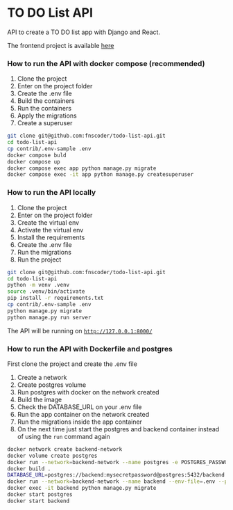# TO DO List API

API to create a TO DO list app with Django and React.

The frontend project is available [here](https://github.com/fnscoder/todo-list-web)

### How to run the API with docker compose (recommended)
1. Clone the project
2. Enter on the project folder
3. Create the .env file
4. Build the containers
5. Run the containers
6. Apply the migrations
7. Create a superuser

```bash
git clone git@github.com:fnscoder/todo-list-api.git
cd todo-list-api
cp contrib/.env-sample .env
docker compose buld
docker compose up
docker compose exec app python manage.py migrate
docker compose exec -it app python manage.py createsuperuser
```

### How to run the API locally

1. Clone the project
2. Enter on the project folder
3. Create the virtual env
4. Activate the virtual env
5. Install the requirements
6. Create the .env file
7. Run the migrations
8. Run the project

```bash
git clone git@github.com:fnscoder/todo-list-api.git
cd todo-list-api
python -m venv .venv
source .venv/bin/activate
pip install -r requirements.txt
cp contrib/.env-sample .env
python manage.py migrate
python manage.py run server
```

The API will be running on [`http://127.0.0.1:8000/`](http://127.0.0.1:8000/)

### How to run the API with Dockerfile and postgres

First clone the project and create the .env file

1. Create a network
2. Create postgres volume
3. Run postgres with docker on the network created
4. Build the image
5. Check the DATABASE_URL on your .env file
6. Run the app container on the network created
7. Run the migrations inside the app container
8. On the next time just start the postgres and backend container instead of using the `run` command again

```bash
docker network create backend-network
docker volume create postgres
docker run --network=backend-network --name postgres -e POSTGRES_PASSWORD=mysecretpassword -e POSTGRES_USER=backend -p 5432:5432 -v postgres:/var/lib/postgresql/data postgres
docker build .
DATABASE_URL=postgres://backend:mysecretpassword@postgres:5432/backend
docker run --network=backend-network --name backend --env-file=.env --publish 8000:8000 <image_id>
docker exec -it backend python manage.py migrate
docker start postgres
docker start backend
```
